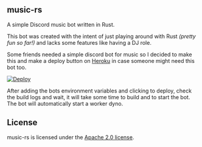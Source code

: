 ## music-rs

A simple Discord music bot written in Rust.

This bot was created with the intent of just playing around with Rust _(pretty fun so far!)_ and lacks some features like having a DJ role.

Some friends needed a simple discord bot for music so I decided to make this and make a deploy button on [Heroku](https://heroku.com/) in case someone might need this bot too.

[![Deploy](https://www.herokucdn.com/deploy/button.svg)](https://heroku.com/deploy?template=https://github.com/Kyagara/music-rs)

After adding the bots environment variables and clicking to deploy, check the build logs and wait, it will take some time to build and to start the bot. The bot will automatically start a worker dyno.

## License

music-rs is licensed under the [Apache 2.0 license](https://github.com/Kyagara/music-rs/blob/master/LICENSE).
